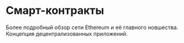 # Смарт-контракты

<NotReadyBadge />

Более подробный обзор сети Ethereum и её главного новшества.
Концепция децентрализованных приложений.
